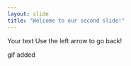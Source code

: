 ```yaml
---
layout: slide
title: "Welcome to our second slide!"
---
```

Your text
Use the left arrow to go back!

gif added
